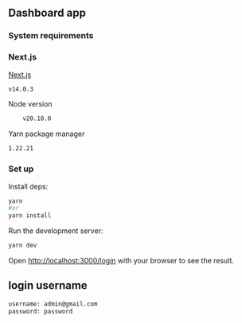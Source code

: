 ## Dashboard app

### System requirements

### Next.js

[Next.js](https://nextjs.org/)

```bash
v14.0.3
```

Node version

```bash
    v20.10.0
```

Yarn package manager

```bash
1.22.21
```

### Set up

Install deps:

```bash
yarn
#or
yarn install
```

Run the development server:

```bash
yarn dev

```

Open [http://localhost:3000/login](http://localhost:3000/login) with your browser to see the
result.
## login username
```bash
username: admin@gmail.com
password: password
```
